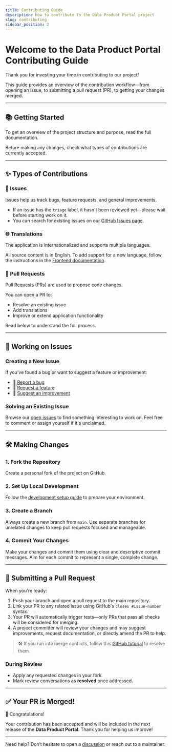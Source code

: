 ```yaml
---
title: Contributing Guide
description: How to contribute to the Data Product Portal project
slug: contributing
sidebar_position: 2
---
```


# Welcome to the Data Product Portal Contributing Guide

Thank you for investing your time in contributing to our project!

This guide provides an overview of the contribution workflow—from opening an issue, to submitting a pull request (PR), to getting your changes merged.

---

## 📚 Getting Started

To get an overview of the project structure and purpose, read the full documentation.

Before making any changes, check what types of contributions are currently accepted.

---

## ✨ Types of Contributions

### 🐞 Issues

Issues help us track bugs, feature requests, and general improvements.

- If an issue has the `triage` label, it hasn't been reviewed yet—please wait before starting work on it.
- You can search for existing issues on our [GitHub Issues page](https://github.com/conveyordata/data-product-portal/issues).

### 🌐 Translations

The application is internationalized and supports multiple languages.

All source content is in English. To add support for a new language, follow the instructions in the [Frontend documentation](./frontend#add-new-languages).

### 🔧 Pull Requests

Pull Requests (PRs) are used to propose code changes.

You can open a PR to:
- Resolve an existing issue
- Add translations
- Improve or extend application functionality

Read below to understand the full process.

---

## 🧩 Working on Issues

### Creating a New Issue

If you've found a bug or want to suggest a feature or improvement:

- 🐛 [Report a bug](https://github.com/conveyordata/data-product-portal/issues/new?labels=bug&template=bug-report---.md)
- 🚀 [Request a feature](https://github.com/conveyordata/data-product-portal/issues/new?labels=enhancement&template=feature-request---.md)
- 🔧 [Suggest an improvement](https://github.com/conveyordata/data-product-portal/issues/new?labels=enhancement&template=improvement-request---.md)

### Solving an Existing Issue

Browse our [open issues](https://github.com/conveyordata/data-product-portal/issues) to find something interesting to work on. Feel free to comment or assign yourself if it's unclaimed.

---

## 🛠️ Making Changes

### 1. Fork the Repository

Create a personal fork of the project on GitHub.

### 2. Set Up Local Development

Follow the [development setup guide](./README.md#local-development) to prepare your environment.

### 3. Create a Branch

Always create a new branch from `main`. Use separate branches for unrelated changes to keep pull requests focused and manageable.

### 4. Commit Your Changes

Make your changes and commit them using clear and descriptive commit messages. Aim for each commit to represent a single, complete change.

---

## 🔄 Submitting a Pull Request

When you're ready:

1. Push your branch and open a pull request to the main repository.
2. Link your PR to any related issue using GitHub's `closes #issue-number` syntax.
3. Your PR will automatically trigger tests—only PRs that pass all checks will be considered for merging.
4. A project committer will review your changes and may suggest improvements, request documentation, or directly amend the PR to help.

> 🛠️ If you run into merge conflicts, follow this [GitHub tutorial](https://github.com/skills/resolve-merge-conflicts) to resolve them.

### During Review

- Apply any requested changes in your fork.
- Mark review conversations as **resolved** once addressed.

---

## ✅ Your PR is Merged!

🎉 Congratulations!

Your contribution has been accepted and will be included in the next release of the **Data Product Portal**. Thank you for helping us improve!

---

Need help? Don’t hesitate to open a [discussion](https://github.com/conveyordata/data-product-portal/discussions) or reach out to a maintainer.
